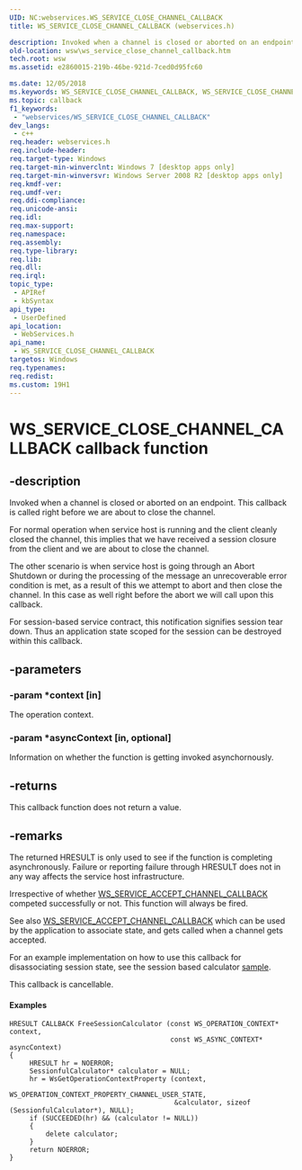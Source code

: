```yaml
---
UID: NC:webservices.WS_SERVICE_CLOSE_CHANNEL_CALLBACK
title: WS_SERVICE_CLOSE_CHANNEL_CALLBACK (webservices.h)

description: Invoked when a channel is closed or aborted on an endpoint.
old-location: wsw\ws_service_close_channel_callback.htm
tech.root: wsw
ms.assetid: e2860015-219b-46be-921d-7ced0d95fc60

ms.date: 12/05/2018
ms.keywords: WS_SERVICE_CLOSE_CHANNEL_CALLBACK, WS_SERVICE_CLOSE_CHANNEL_CALLBACK callback, WS_SERVICE_CLOSE_CHANNEL_CALLBACK callback function [Web Services for Windows], webservices/WS_SERVICE_CLOSE_CHANNEL_CALLBACK, wsw.ws_service_close_channel_callback
ms.topic: callback
f1_keywords: 
 - "webservices/WS_SERVICE_CLOSE_CHANNEL_CALLBACK"
dev_langs:
 - c++
req.header: webservices.h
req.include-header: 
req.target-type: Windows
req.target-min-winverclnt: Windows 7 [desktop apps only]
req.target-min-winversvr: Windows Server 2008 R2 [desktop apps only]
req.kmdf-ver: 
req.umdf-ver: 
req.ddi-compliance: 
req.unicode-ansi: 
req.idl: 
req.max-support: 
req.namespace: 
req.assembly: 
req.type-library: 
req.lib: 
req.dll: 
req.irql: 
topic_type:
 - APIRef
 - kbSyntax
api_type:
 - UserDefined
api_location:
 - WebServices.h
api_name:
 - WS_SERVICE_CLOSE_CHANNEL_CALLBACK
targetos: Windows
req.typenames: 
req.redist: 
ms.custom: 19H1
---
```


# WS_SERVICE_CLOSE_CHANNEL_CALLBACK callback function


## -description


Invoked when a channel is closed or aborted on an endpoint. 
                This callback is called right before we are about to close the channel. 
            

For normal operation when service host is running and the client cleanly 
                closed the channel, this implies that we have received a session closure 
                from the client and we are about to close the channel. 
            

The other scenario is when service host is going through an Abort Shutdown 
                or during the processing of the message an unrecoverable error condition is 
                met, as a result of this we attempt to abort and then close the channel. 
                In this case as well right before the abort we will call upon this callback. 
            

For session-based service contract, this notification 
                signifies session tear down. Thus an application state scoped for the session 
                can be destroyed within this callback. 
            


## -parameters




### -param *context [in]

The operation context.
                


### -param *asyncContext [in, optional]

Information on whether the function is getting invoked asynchornously.


## -returns



This callback function does not return a value.




## -remarks



The returned HRESULT is only used to see if the function is completing asynchronously. Failure or 
                reporting failure through HRESULT does not in any way affects the service host infrastructure.
                
            

Irrespective of whether <a href="https://docs.microsoft.com/windows/desktop/api/webservices/nc-webservices-ws_service_accept_channel_callback">WS_SERVICE_ACCEPT_CHANNEL_CALLBACK</a> competed successfully or not. This function 
                will always be fired.
            

See also <a href="https://docs.microsoft.com/windows/desktop/api/webservices/nc-webservices-ws_service_accept_channel_callback">WS_SERVICE_ACCEPT_CHANNEL_CALLBACK</a> which can be used by the application to associate state,
                and gets called when a channel gets accepted.
            

For an example implementation on how to use this callback for disassociating session state, see the session based calculator <a href="https://docs.microsoft.com/windows/desktop/wsw/sessionfullcalculatorserviceexample">sample</a>.
            

This callback is cancellable.
            


#### Examples

<pre class="syntax" xml:space="preserve"><code>HRESULT CALLBACK FreeSessionCalculator (const WS_OPERATION_CONTEXT* context,
                                        const WS_ASYNC_CONTEXT* asyncContext)
{
     HRESULT hr = NOERROR;
     SessionfulCalculator* calculator = NULL;
     hr = WsGetOperationContextProperty (context, 
                                         WS_OPERATION_CONTEXT_PROPERTY_CHANNEL_USER_STATE, 
                                         &amp;calculator, sizeof (SessionfulCalculator*), NULL);
     if (SUCCEEDED(hr) &amp;&amp; (calculator != NULL))
     {                                                       
         delete calculator;
     }
     return NOERROR;
}
</code></pre>


